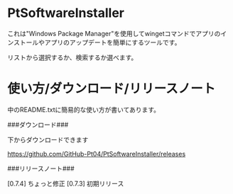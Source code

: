 # PtSoftwareInstaller

これは"Windows Package Manager"を使用してwingetコマンドでアプリのインストールやアプリのアップデートを簡単にするツールです。

リストから選択するか、検索するか選べます。

# 使い方/ダウンロード/リリースノート

中のREADME.txtに簡易的な使い方が書いてあります。

###ダウンロード###

下からダウンロードできます

https://github.com/GitHub-Pt04/PtSoftwareInstaller/releases


###リリースノート###

[0.7.4] ちょっと修正
[0.7.3] 初期リリース
